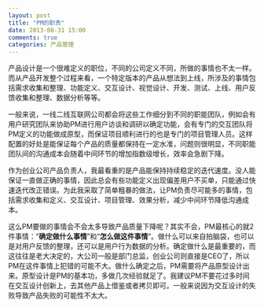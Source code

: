 ```yaml
---
layout: post
title: "PM的职责"
date: 2013-08-31 15:00
comments: true
categories: 产品管理
---
```

产品设计是一个很难定义的职位，不同的公司定义不同，所做的事情也不太一样。而从产品开发整个过程来看，一个特定版本的产品从想法到上线，所涉及的事情包括需求收集和整理、功能定义、交互设计、视觉设计、开发、测试、上线、用户反馈收集和整理、数据分析等等。

一般来说，一线二线互联网公司都会将这些工作细分到不同的职能团队，例如会有用户研究团队来协助PM进行用户访谈和调研以确定功能，会有专门的交互团队将PM定义的功能做成原型，而保证项目顺利进行的也是专门的项目管理人员。这样配置的好处是能保证每个产品的质量都保持在一定水准，问题则很明显，不同职能团队间的沟通成本会随着中间环节的增加指数级增长，效率会急剧下降。

作为创业公司产品负责人，我最看重的是产品能保持持续稳定的迭代速度。没人能保证一直做正确的事情，因此总会有些功能定义出现偏差用户不买单，只能通过快速迭代改正错误。为此我采取了简单粗暴的做法，让PM负责尽可能多的事情，包括需求收集和定义、交互设计、项目管理、效果分析，减少中间环节降低沟通成本。

这么PM要做的事情会不会太多导致产品质量下降呢？其实不会，PM最核心的就2件事情：“**确定做什么事情**”和“**怎么做这件事情**”。做什么可以来自拍脑袋，也可以是对用户反馈的整理，还可以是用户行为数据的分析。确定做什么是最重要的，而这往往是老大决定的，大公司一般是部门总监，创业公司则直接是CEO了，所以PM在这件事情上犯错的可能不大。做什么确定之后，PM需要将产品原型设计出来。原型设计是PM的基本功，多做几次经验就足了。我建议PM不要花过多时间在交互设计创新上，去其他产品上借鉴或者拷贝即可。一般来说因为交互设计的失败导致产品失败的可能性不太大。
